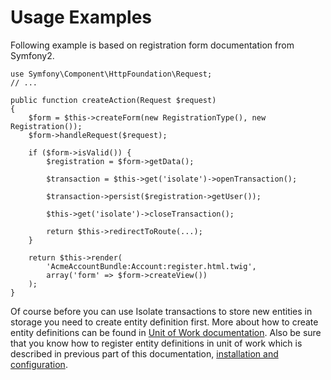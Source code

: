 # Usage Examples

Following example is based on registration form documentation from Symfony2.

```
use Symfony\Component\HttpFoundation\Request;
// ...

public function createAction(Request $request)
{
    $form = $this->createForm(new RegistrationType(), new Registration());
    $form->handleRequest($request);

    if ($form->isValid()) {
        $registration = $form->getData();

        $transaction = $this->get('isolate')->openTransaction();

        $transaction->persist($registration->getUser());

        $this->get('isolate')->closeTransaction();

        return $this->redirectToRoute(...);
    }

    return $this->render(
        'AcmeAccountBundle:Account:register.html.twig',
        array('form' => $form->createView())
    );
}
```

Of course before you can use Isolate transactions to store new entities in storage you need to
create entity definition first. More about how to create entity definitions can be found in
[Unit of Work documentation](../../framework/unit-of-work/entity-definition.md).
Also be sure that you know how to register entity definitions in unit of work which is described
in previous part of this documentation, [installation and configuration](installation-and-configuration.md).
